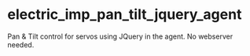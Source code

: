 electric_imp_pan_tilt_jquery_agent
==================================

Pan &amp; Tilt control for servos using JQuery in the agent. No webserver needed.
